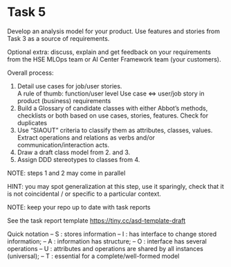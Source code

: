 # Task 5  

Develop an analysis model for your product. Use features and stories from Task 3 as a source of requirements.

Optional extra: discuss, explain and get feedback on your requirements from the HSE MLOps team or AI Center Framework team (your customers).

Overall process:

1. Detail use cases for job/user stories.  
  A rule of thumb: function/user level Use case <=> user/job story in product (business) requirements
2. Build a Glossary of candidate classes with either Abbot’s methods, checklists or both based on use cases, stories, features. Check for duplicates
3. Use “SIAOUT” criteria to classify them as attributes, classes, values. Extract operations and relations as verbs and/or communication/interaction acts.
4. Draw a draft class model from 2. and 3.
5. Assign DDD stereotypes to classes from 4.

NOTE: steps 1 and 2 may come in parallel

HINT: you may spot generalization at this step, use it sparingly, check that it is not coincidental / or specific to a particular context.

NOTE: keep your repo up to date with task reports

See the task report template
https://tiny.cc/asd-template-draft 


Quick notation
– S : stores information
– I : has interface to change stored information;
– A : information has structure;
– O : interface has several operations
– U : attributes and operations are shared by all instances (universal);
– T : essential for a complete/well-formed model
